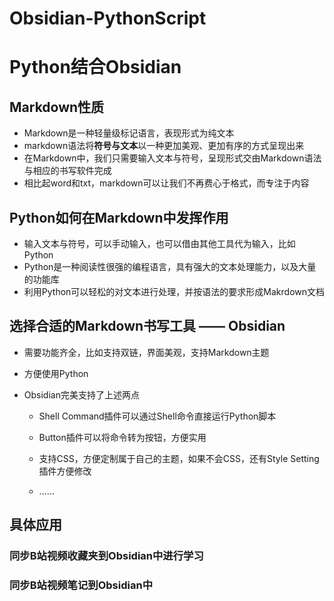 # Obsidian-PythonScript
# Python结合Obsidian
## Markdown性质

- Markdown是一种轻量级标记语言，表现形式为纯文本
- markdown语法将**符号与文本**以一种更加美观、更加有序的方式呈现出来
- 在Markdown中，我们只需要输入文本与符号，呈现形式交由Markdown语法与相应的书写软件完成
- 相比起word和txt，markdown可以让我们不再费心于格式，而专注于内容

## Python如何在Markdown中发挥作用

- 输入文本与符号，可以手动输入，也可以借由其他工具代为输入，比如Python
- Python是一种阅读性很强的编程语言，具有强大的文本处理能力，以及大量的功能库
- 利用Python可以轻松的对文本进行处理，并按语法的要求形成Makrdown文档

## 选择合适的Markdown书写工具 —— Obsidian

- 需要功能齐全，比如支持双链，界面美观，支持Markdown主题

- 方便使用Python

- Obsidian完美支持了上述两点

  - Shell Command插件可以通过Shell命令直接运行Python脚本

  - Button插件可以将命令转为按钮，方便实用

  - 支持CSS，方便定制属于自己的主题，如果不会CSS，还有Style Setting插件方便修改

  - ……

## 具体应用

### 同步B站视频收藏夹到Obsidian中进行学习

### 同步B站视频笔记到Obsidian中




